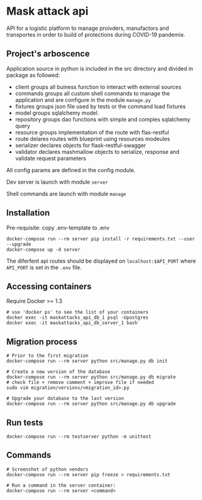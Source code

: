 # Mask attack api

API for a logistic platform to manage proivders, manufactors and transportes in order
 to  build of protections during COVID-19 pandemie.

## Project's arboscence

Application source in python is included in the src directory and divided in package as followed:
   - client groups all buiness function to interact with external sources
   - commands groups all custom shell commands to manage the application and are configure in the module `manage.py`
   - fixtures groups json file used by tests or the command load fixtures
   - model groups sqlalchemy model.
   - repository groups dao functions with simple and comples sqlalchemy query
   - resource groups implementation of the route with flas-restful
   - route delares routes with blueprint using resources modeules
   - serializer declares objects for flask-restful-swagger
   - validator declares mashmallow objects to serialize, response and validate request parameters 

All config params are defined in the config module.

Dev server is launch with module `server` 

Shell commands are launch with module `manage`


## Installation

Pre-requisite: copy .env-template to .env

```
docker-compose run --rm server pip install -r requirements.txt --user --upgrade 
docker-compose up -d server
```

The diferfent api routes should be displayed on `localhost:$API_PORT` where `API_PORT` is set in the `.env` file.

## Accessing containers

Require Docker >= 1.3

```shell
# use 'docker ps' to see the list of your containers
docker exec -it maskattacks_api_db_1 psql -Upostgres
docker exec -it maskattacks_api_db_server_1 bash
```

## Migration process

```shell
# Prior to the first migration
docker-compose run --rm server python src/manage.py db init

# Create a new version of the database
docker-compose run --rm server python src/manage.py db migrate
# check file + remove comment + improve file if needed
sudo vim migration/versions/<migration_id>.py

# Upgrade your database to the last version
docker-compose run --rm server python src/manage.py db upgrade
```

## Run tests

```shell
docker-compose run --rm testserver python -m unittest
```

## Commands

```shell
# Screenshot of python vendors
docker-compose run --rm server pip freeze > requirements.txt

# Run a command in the server container:
docker-compose run --rm server <command>
```

